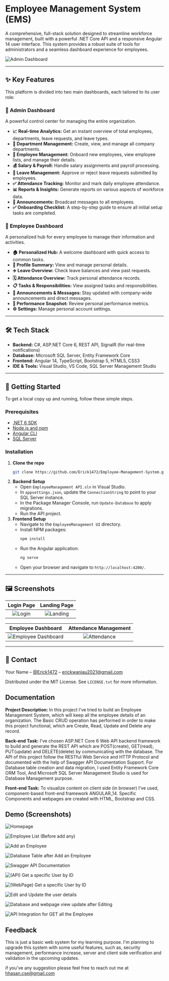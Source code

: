 # Employee Management System (EMS)

A comprehensive, full-stack solution designed to streamline workforce management, built with a powerful .NET Core API and a responsive Angular 14 user interface. This system provides a robust suite of tools for administrators and a seamless dashboard experience for employees.

![Admin Dashboard](./Screenshots/Employee%20Management%20System%20-%20Google%20Chrome%2006_22_2025%2011_39_54%20AM.png)

---

## ✨ Key Features

This platform is divided into two main dashboards, each tailored to its user role:

### 👑 Admin Dashboard
A powerful control center for managing the entire organization.
*   **📈 Real-time Analytics:** Get an instant overview of total employees, departments, leave requests, and leave types.
*   **🏢 Department Management:** Create, view, and manage all company departments.
*   **👥 Employee Management:** Onboard new employees, view employee lists, and manage their details.
*   **💰 Salary & Payroll:** Handle salary assignments and payroll processing.
*   **🌴 Leave Management:** Approve or reject leave requests submitted by employees.
*   **✅ Attendance Tracking:** Monitor and mark daily employee attendance.
*   **📊 Reports & Insights:** Generate reports on various aspects of workforce data.
*   **📢 Announcements:** Broadcast messages to all employees.
*   **✅ Onboarding Checklist:** A step-by-step guide to ensure all initial setup tasks are completed.

### 👤 Employee Dashboard
A personalized hub for every employee to manage their information and activities.
*   **🏠 Personalized Hub:** A welcome dashboard with quick access to common tasks.
*   **📝 Profile Summary:** View and manage personal details.
*   **✈️ Leave Overview:** Check leave balances and view past requests.
*   **🗓️ Attendance Overview:** Track personal attendance records.
*   **📋 Tasks & Responsibilities:** View assigned tasks and responsibilities.
*   **📣 Announcements & Messages:** Stay updated with company-wide announcements and direct messages.
*   **🚀 Performance Snapshot:** Review personal performance metrics.
*   **⚙️ Settings:** Manage personal account settings.

---

## 🛠️ Tech Stack

*   **Backend:** C#, ASP.NET Core 6, REST API, SignalR (for real-time notifications)
*   **Database:** Microsoft SQL Server, Entity Framework Core
*   **Frontend:** Angular 14, TypeScript, Bootstrap 5, HTML5, CSS3
*   **IDE & Tools:** Visual Studio, VS Code, SQL Server Management Studio

---

## 🚀 Getting Started

To get a local copy up and running, follow these simple steps.

### Prerequisites

*   [.NET 6 SDK](https://dotnet.microsoft.com/download/dotnet/6.0)
*   [Node.js and npm](https://nodejs.org/en/)
*   [Angular CLI](https://angular.io/cli)
*   [SQL Server](https://www.microsoft.com/en-us/sql-server/sql-server-downloads)

### Installation

1.  **Clone the repo**
    ```sh
    git clone https://github.com/Erick1472/Employee-Management-System.git
    ```
2.  **Backend Setup**
    *   Open `EmployeeManagement API.sln` in Visual Studio.
    *   In `appsettings.json`, update the `ConnectionString` to point to your SQL Server instance.
    *   In the Package Manager Console, run `Update-Database` to apply migrations.
    *   Run the API project.
3.  **Frontend Setup**
    *   Navigate to the `EmployeeManagement UI` directory.
    *   Install NPM packages:
        ```sh
        npm install
        ```
    *   Run the Angular application:
        ```sh
        ng serve
        ```
    *   Open your browser and navigate to `http://localhost:4200/`.

---

## 🖼️ Screenshots

| Login Page | Landing Page |
| :---: | :---: |
| ![Login](./Screenshots/Employee%20Management%20System%20-%20Google%20Chrome%2006_22_2025%2011_39_33%20AM.png) | ![Landing](./Screenshots/Employee%20Management%20System%20-%20Google%20Chrome%2006_22_2025%2011_40_51%20AM.png) |

| Employee Dashboard | Attendance Management |
| :---: | :---: |
| ![Employee Dashboard](./Screenshots/Employee%20Management%20System%20-%20Google%20Chrome%2006_22_2025%2011_40_13%20AM.png) | ![Attendance](./Screenshots/Employee%20Management%20System%20-%20Google%20Chrome%2006_22_2025%2_2041%20AM.png) |

---

## 📧 Contact

Your Name – [@Erick1472](https://github.com/Erick1472) – erickwanjau2021@gmail.com

Distributed under the MIT License. See `LICENSE.txt` for more information.

## Documentation

**Project Description:** In this project I've tried to build an Employee Management System, which will keep all the employee details of an organization.
The Basic CRUD operation has performed in order to make this project functional, which are Create, Read, Update and Delete any record.

**Back-end Task:** I've chosen ASP.NET Core 6 Web API backend framework to build and generate the REST API which are POST(create), GET(read), PUT(update) and DELETE(delete) by communicating with the database.
The API of this project follow the RESTful Web Service and HTTP Protocol and documented with the help of Swagger API Documentation Support.
For Database table creation and data migration, I used Entity Framework Core ORM Tool, And Microsoft SQL Server Management Studio is used for Database Management purpose.

**Front-end Task:** To visualize content on client side (in browser) I've used, component-based front-end framework ANGULAR_14. 
Specific Components and webpages are created with HTML, Bootstrap and CSS.

## Demo (Screenshots)

![Homepage](https://github.com/h-Hasib/Employee-Management-System/blob/main/Screenshots/1.png)

![Employee List (Before add any)](https://github.com/h-Hasib/Employee-Management-System/blob/main/Screenshots/2.png)

![Add an Employee](https://github.com/h-Hasib/Employee-Management-System/blob/main/Screenshots/3.png)

![Database Table after Add an Employee](https://github.com/h-Hasib/Employee-Management-System/blob/main/Screenshots/4.png)

![Swagger API Documentation](https://github.com/h-Hasib/Employee-Management-System/blob/main/Screenshots/5.png)

![(API) Get a specific User by ID](https://github.com/h-Hasib/Employee-Management-System/blob/main/Screenshots/6.png)

![(WebPage) Get a specific User by ID](https://github.com/h-Hasib/Employee-Management-System/blob/main/Screenshots/7.png)

![Edit and Update the user details](https://github.com/h-Hasib/Employee-Management-System/blob/main/Screenshots/8.png)

![Database and webpage view update after Editing](https://github.com/h-Hasib/Employee-Management-System/blob/main/Screenshots/9.png)

![API Integration for GET all the Employee](https://github.com/h-Hasib/Employee-Management-System/blob/main/Screenshots/10.png)

## Feedback

This is just a basic web system for my learning purpose.
I'm planning to upgrade this system with some useful features, such as, security management, performance increase, server and client side verification and validation in the upcoming updates. 

if you've any suggestion please feel free to reach out me at hhasan.cse@gmail.com
